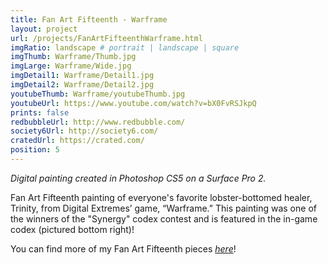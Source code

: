 ```yaml
---
title: Fan Art Fifteenth - Warframe
layout: project
url: /projects/FanArtFifteenthWarframe.html
imgRatio: landscape # portrait | landscape | square
imgThumb: Warframe/Thumb.jpg
imgLarge: Warframe/Wide.jpg
imgDetail1: Warframe/Detail1.jpg
imgDetail2: Warframe/Detail2.jpg
youtubeThumb: Warframe/youtubeThumb.jpg
youtubeUrl: https://www.youtube.com/watch?v=bX0FvRSJkpQ
prints: false
redbubbleUrl: http://www.redbubble.com/
society6Url: http://society6.com/
cratedUrl: https://crated.com/
position: 5
---
```

*Digital painting created in Photoshop CS5 on a Surface Pro 2.*

Fan Art Fifteenth painting of everyone's favorite lobster-bottomed healer, Trinity,
 from Digital Extremes’ game, “Warframe.” This painting was one of the winners
 of the "Synergy" codex contest and is featured in the in-game codex (pictured bottom right)!

You can find more of my Fan Art Fifteenth pieces [*here*](http://alyssamay-art.tumblr.com/tagged/fan-art-fifteenth)! 